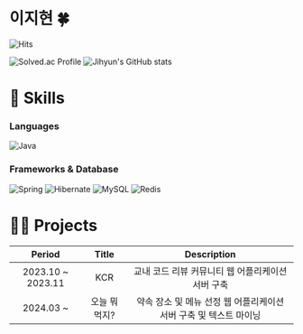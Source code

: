 # 이지현 🍀
![Hits](https://hits.seeyoufarm.com/api/count/incr/badge.svg?url=https%3A%2F%2Fgithub.com%2Fgjbae1212%2Fhit-counter&count_bg=%23B5D8FF&title_bg=%237FB8FF&icon=&icon_color=%23E7E7E7&title=hits&edge_flat=false)

![Solved.ac Profile](http://mazassumnida.wtf/api/v2/generate_badge?boj=hun3478)
![Jihyun's GitHub stats](https://github-readme-stats.vercel.app/api?username=Jihyun3478&show_icons=true&theme=prussian)


# 🌱 Skills
### Languages
![Java](https://img.shields.io/badge/-Java-007396?style=for-the-badge&logo=&logoColor=white)

### Frameworks & Database
![Spring](https://img.shields.io/badge/-Spring-6DB33F?style=for-the-badge&logo=spring&logoColor=white)
![Hibernate](https://img.shields.io/badge/-Hibernate-59666C?style=for-the-badge&logo=hibernate&logoColor=white)
![MySQL](https://img.shields.io/badge/-MySQL-4479A1?style=for-the-badge&logo=mysql&logoColor=white)
![Redis](https://img.shields.io/badge/-Redis-DC382D?style=for-the-badge&logo=redis&logoColor=white)

<!-- ### Infra -->
<!-- ![Docker](https://img.shields.io/badge/-Docker-2496ED?style=for-the-badge&logo=docker&logoColor=white) -->
<!-- ![AWS](https://img.shields.io/badge/-AWS-FF9900?style=for-the-badge&logo=AmazonAWS&logoColor=white) -->
<!-- ![Kafka](https://img.shields.io/badge/-Kafka-231F20?style=for-the-badge&logo=apachekafka&logoColor=white) -->


# 👩‍💻 Projects
Period | Title | Description
:--: | :--: | :--:
2023.10 ~ 2023.11 | KCR | 교내 코드 리뷰 커뮤니티 웹 어플리케이션 서버 구축
2024.03 ~ | 오늘 뭐 먹지? | 약속 장소 및 메뉴 선정 웹 어플리케이션 서버 구축 및 텍스트 마이닝


<!-- # 💡 Experiences -->
